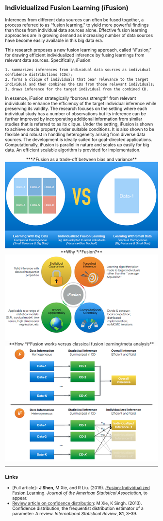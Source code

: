 ## Individualized Fusion Learning (*i*Fusion)

Inferences from different data sources can often be fused together, a process referred to as “fusion learning,” to yield more powerful findings than those from individual data sources alone. Effective fusion learning approaches are in growing demand as increasing number of data sources have become easily available in this big data era. 

This research proposes a new fusion learning approach, called “*i*Fusion,” for drawing efficient individualized inference by fusing learnings from relevant data sources. Specifically, *i*Fusion:
	
	1. summarizes inferences from individual data sources as individual confidence distributions (CDs); 
	2. forms a clique of individuals that bear relevance to the target individual and then combines the CDs from those relevant individuals; 
	3. draws inference for the target individual from the combined CD. 

In essence, iFusion strategically “borrows strength” from relevant individuals to enhance the efficiency of the target individual inference while preserving its validity. The research focuses on the setting where each individual study has a number of observations but its inference can be further improved by incorporating additional information from similar studies that is referred to as its clique. Under the setting, iFusion is shown to achieve oracle property under suitable conditions. It is also shown to be flexible and robust in handling heterogeneity arising from diverse data sources. The development is ideally suited for goal-directed applications. Computationally, iFusion is parallel in nature and scales up easily for big data. An efficient scalable algorithm is provided for implementation. 


<div align="center">***i*Fusion as a trade-off between bias and variance**</div>

<img src="images/idea.png?raw=true" width="600"/>

<div align="center">**Why *i*Fusion?**</div>

<img src="images/pros.png?raw=true" width="600"/>

<div align="center">**How *i*Fusion works versus classical fusion learning/meta analysis**</div>

<img src="images/flow.png?raw=true" width="600"/>


---

### Links
- [Full article]- **J Shen**, M Xie, and R Liu. (2019). [*i*Fusion: Individualized Fusion Learning](https://amstat.tandfonline.com/doi/abs/10.1080/01621459.2019.1672557#.XciGbJJKg6U). *Journal of the American Statistical Association*, to appear.
- [Review article on confidence distribution](https://www.stat.rutgers.edu/home/mxie/RCPapers/insr.12000.pdf): M Xie, K Singh. (2013). Confidence distribution, the frequentist distribution estimator of a parameter: A review. *International Statistical Review*, **81**, 3–39.